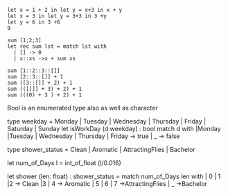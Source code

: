 ```
let x = 1 + 2 in let y = x+3 in x + y
let x = 3 in let y = 3+3 in 3 +y
let y = 6 in 3 +6
9

```
```
sum [1;2;3]
let rec sum lst = match lst with
  | [] -> 0
  | x::xs ->x + sum xs

sum [1::2::3::[]]
sum [2::3::[]] + 1
sum ([3::[]] + 2) + 1
sum (([[]] + 3) + 2) + 1
sum (((0) + 3 ) + 2) + 1

```

Bool is an enumerated type also as well as character

type weekday = Monday | Tuesday | Wednesday | Thursday | Friday | Saturday | Sunday
let isWorkDay (d:weekday) : bool match d with
  |Monday |Tuesday | Wednesday | Thursday | Friday -> true
  | _ -> false

type shower_status = Clean | Aromatic | AttractingFlies | Bachelor

let num_of_Days l = int_of_float (l/0.016)

let shower (len: float) : shower_status =
  match num_of_Days len with
    | 0 | 1 |2 -> Clean
    |3 | 4 -> Aromatic
    | 5 | 6 | 7 ->AttractingFlies
    | _ ->Bachelor
